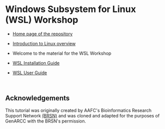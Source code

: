 # Windows Subsystem for Linux (WSL) Workshop

- [Home page of the repository](../README.md)
- [Introduction to Linux overview](/Introduction_to_Linux)

- Welcome to the material for the WSL Workshop

- [WSL Installation Guide](./WSL_installation.md)
- [WSL User Guide](./WSL_guide.md)


<br>

## Acknowledgements 

This tutorial was originally created by AAFC's Bioinformatics Research Support Network [(BRSN)](mailto:aafc.bioinfosupport.aac@agr.gc.ca)
and was cloned and adapted for the purposes of GenARCC with the BRSN's permission.

